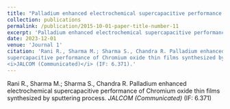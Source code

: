 ```yaml
---
title: "Palladium enhanced electrochemical supercapacitive performance of Chromium oxide thin films synthesized by sputtering process."
collection: publications
permalink: /publication/2015-10-01-paper-title-number-11
excerpt: 'Palladium enhanced electrochemical supercapacitive performance of Chromium oxide thin films synthesized by sputtering process.'
date: 2023-12-01
venue: 'Journal 1'
citation: 'Rani R., Sharma M.; Sharma S., Chandra R. Palladium enhanced electrochemical
supercapacitive performance of Chromium oxide thin films synthesized by sputtering process.
<i>JALCOM (Communicated)</i> (IF: 6.371).'
---
```

Rani R., Sharma M.; Sharma S., Chandra R. Palladium enhanced electrochemical
supercapacitive performance of Chromium oxide thin films synthesized by sputtering process.
<i>JALCOM (Communicated)</i> (IF: 6.371)